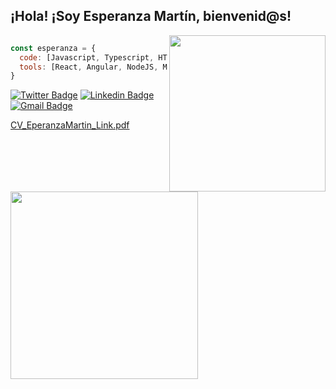 <h2> ¡Hola! ¡Soy Esperanza Martín, bienvenid@s! </h2>


<img align='right' width="250px" src='https://user-images.githubusercontent.com/75271403/123267886-ca40f080-d4fd-11eb-8adf-b3262e50b614.gif'>

```js

const esperanza = {
  code: [Javascript, Typescript, HTML, CSS, Java],
  tools: [React, Angular, NodeJS, MySQL],
}

```


[![Twitter Badge](https://img.shields.io/badge/-@hopyropy-1ca0f1?style=flat-square&labelColor=1ca0f1&logo=twitter&logoColor=white&link=https://twitter.com/hopyropy)](https://twitter.com/hopyropy) 
[![Linkedin Badge](https://img.shields.io/badge/-EsperanzaMartin-blue?style=flat-square&logo=Linkedin&logoColor=white&link=https://linkedin.com/in/esperanza-martín-martínez/)](https://linkedin.com/in/esperanza-martín-martínez/)
[![Gmail Badge](https://img.shields.io/badge/-esperanzamartin1982@gmail.com-c14438?style=flat-square&logo=Gmail&logoColor=white&link=?mailto:esperanzamartin1982@gmail.com)](mailto:esperanzamartin1982@gmail.com?subject=[GitHub]%20Source%20Han%20Sans)



[CV_EperanzaMartin_Link.pdf](https://github.com/EspePop/espepop/files/6710189/CV_EperanzaMartin_Link.pdf)

<img width="300px" src="https://user-images.githubusercontent.com/75271403/123285821-aedde180-d50d-11eb-8201-21f9d8a850ce.png">
